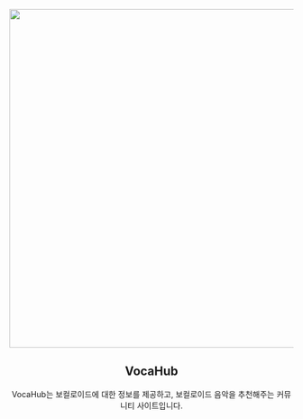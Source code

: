 <div align=center>

<img src="https://github.com/Regulus0811/VocaHub/assets/121006576/451360af-71d6-4903-b16e-ab6d56fc2619" width=600px>  <br>


## VocaHub

VocaHub는 보컬로이드에 대한 정보를 제공하고,
보컬로이드 음악을 추천해주는 커뮤니티 사이트입니다.


</div>
